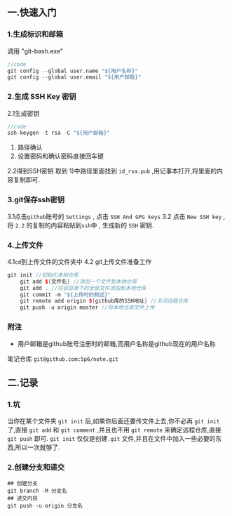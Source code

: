 ## 一.快速入门
### 1.生成标识和邮箱
调用 "git-bash.exe"
``` C++ {.line-numbers}
//code
git config --global user.name "${用户名称}" 
git config --global user.email "${用户邮箱}"
```
### 2.生成 SSH Key 密钥
2.1生成密钥
```C++ {.line-numbers}
//code
ssh-keygen -t rsa -C "${用户邮箱}"
```
1) 路径确认
2) 设置密码和确认密码直接回车键

2.2得到SSH密钥
取到 1)中路径里面找到 `id_rsa.pub` ,用记事本打开,将里面的内容复制即可.

### 3.git保存ssh密钥
3.1点击`github`账号的 `Settings` , 点击 `SSH And GPG keys`
3.2 点击 `New SSH key` ,将 `2.2` 的复制的内容粘贴到`ssh`中 , 生成新的 `SSH` 密钥.

### 4.上传文件
4.1`cd`到上传文件的文件夹中
4.2 git上传文件准备工作
``` C++ {.line-numbers}
git init //初始化本地仓库
    git add ${文件名} //添加一个文件到本地仓库
    git add . //将该目录下的全部文件添加到本地仓库
    git commit -m "${上传时的叙述}"
    git remote add origin ${github库的SSH地址} //关闭远程仓库
    git push -u origin master //将本地仓库文件上传
```


### 附注
* 用户邮箱是github账号注册时的邮箱,而用户名称是github现在的用户名称






笔记仓库
`git@github.com:5p6/note.git`

## 二.记录
### 1.坑
当你在某个文件夹 `git init` 后,如果你后面还要传文件上去,你不必再 `git init` 了,直接 `git add`  和 `git comment` ,并且也不用 `git remote` 来确定远程仓库,直接 `git push` 即可.
`git init` 仅仅是创建`.git` 文件,并且在文件中加入一些必要的东西,所以一次就够了.

### 2.创建分支和递交
```shell
## 创建分支
git branch -M 分支名
## 递交内容
git push -u origin 分支名
```

